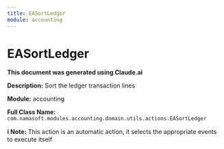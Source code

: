 ```yaml
---
title: EASortLedger
module: accounting
---
```



<div class='entity-flows'>

# EASortLedger

**This document was generated using Claude.ai**

**Description:** Sort the ledger transaction lines

**Module:** accounting

**Full Class Name:** `com.namasoft.modules.accounting.domain.utils.actions.EASortLedger`

**ℹ️ Note:** This action is an automatic action, it selects the appropriate events to execute itself


</div>

